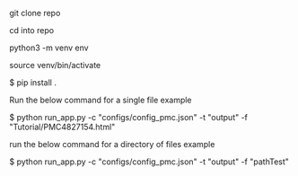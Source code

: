 git clone repo

cd into repo

python3 -m venv env

source venv/bin/activate

$ pip install .

Run the below command for a single file example

$ python run_app.py -c "configs/config_pmc.json" -t "output" -f "Tutorial/PMC4827154.html" 

run the below command for a directory of files example

$  python run_app.py -c "configs/config_pmc.json" -t "output" -f "pathTest" 
